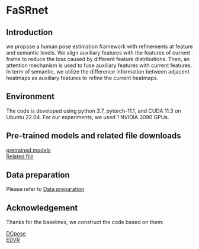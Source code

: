 # FaSRnet
## Introduction
 we propose a human pose estimation framework with refinements at feature and semantic levels. 
 We align auxiliary features with the features of current frame to reduce the loss caused by different feature distributions. 
 Then, an attention mechanism is used to fuse auxiliary features with current features. In term of semantic, 
 we utilize the difference information between adjacent heatmaps as auxiliary features to refine the current heatmaps.


## Environment
The code is developed using python 3.7, pytorch-11.1, and CUDA 11.3 on Ubuntu 22.04. 
For our experiments, we used 1 NVIDIA 3090 GPUs.


## Pre-trained models and related file downloads
[pretrained models](https://drive.google.com/file/d/1eD0oENp4_NKpodaTZs2P9c4TXjZ8nbdg/view?usp=sharing)  
[Related file](https://drive.google.com/file/d/1YV0-caNYlWoc_88nZLTnNXEZh_seM8CN/view?usp=share_link)  


## Data preparation
Please refer to [Data preparation](https://github.com/Pose-Group/DCPose/blob/main/docs/Installation.md)  


## Acknowledgement
Thanks for the baselines, we construct the code based on them:

[DCpose](https://github.com/Pose-Group/DCPose)  
[EDVR](https://github.com/xinntao/EDVR)  
